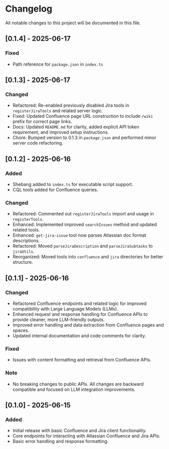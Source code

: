 # Changelog

All notable changes to this project will be documented in this file.

## [0.1.4] - 2025-06-17
### Fixed
- Path reference for `package.json` in `index.ts`

## [0.1.3] - 2025-06-17
### Changed
- Refactored: Re-enabled previously disabled Jira tools in `registerJiraTools` and related server logic.
- Fixed: Updated Confluence page URL construction to include `/wiki` prefix for correct page links.
- Docs: Updated `README.md` for clarity, added explicit API token requirement, and improved setup instructions.
- Chore: Bumped version to 0.1.3 in `package.json` and performed minor server code refactoring.

## [0.1.2] - 2025-06-16
### Added
- Shebang added to `index.ts` for executable script support.
- CQL tools added for Confluence queries.

### Changed
- Refactored: Commented out `registerJiraTools` import and usage in `registerTools`.
- Enhanced: Implemented improved `searchIssues` method and updated related tools.
- Enhanced: `get-jira-issue` tool now parses Atlassian doc format descriptions.
- Refactored: Moved `parseJiraDescription` and `parseJiraSubtasks` to `jiraUtils`.
- Reorganized: Moved tools into `confluence` and `jira` directories for better structure.

## [0.1.1] - 2025-06-16
### Changed
- Refactored Confluence endpoints and related logic for improved compatibility with Large Language Models (LLMs).
- Enhanced request and response handling for Confluence APIs to provide cleaner, more LLM-friendly outputs.
- Improved error handling and data extraction from Confluence pages and spaces.
- Updated internal documentation and code comments for clarity.

### Fixed
- Issues with content formatting and retrieval from Confluence APIs.

### Note
- No breaking changes to public APIs. All changes are backward compatible and focused on LLM integration improvements.

## [0.1.0] - 2025-06-15
### Added
- Initial release with basic Confluence and Jira client functionality.
- Core endpoints for interacting with Atlassian Confluence and Jira APIs.
- Basic error handling and response formatting.
